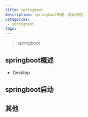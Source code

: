 ```yaml
---
title: springboot
description: springboot原理，启动流程
categories:
 - springboot
tags:
---
```


> springboot



## springboot概述

* Desktop


## springboot启动




## 其他


